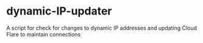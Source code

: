 # dynamic-IP-updater
A script for check for changes to dynamic IP addresses and updating Cloud Flare to maintain connections
